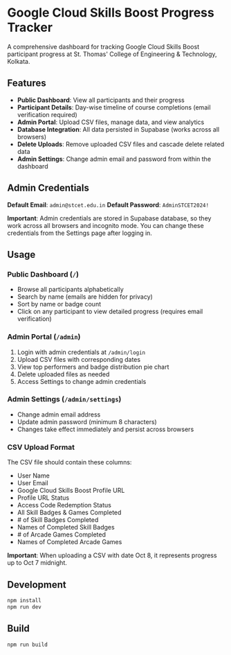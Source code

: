# Google Cloud Skills Boost Progress Tracker

A comprehensive dashboard for tracking Google Cloud Skills Boost participant progress at St. Thomas' College of Engineering & Technology, Kolkata.

## Features

- **Public Dashboard**: View all participants and their progress
- **Participant Details**: Day-wise timeline of course completions (email verification required)
- **Admin Portal**: Upload CSV files, manage data, and view analytics
- **Database Integration**: All data persisted in Supabase (works across all browsers)
- **Delete Uploads**: Remove uploaded CSV files and cascade delete related data
- **Admin Settings**: Change admin email and password from within the dashboard

## Admin Credentials

**Default Email**: `admin@stcet.edu.in`
**Default Password**: `AdminSTCET2024!`

**Important**: Admin credentials are stored in Supabase database, so they work across all browsers and incognito mode. You can change these credentials from the Settings page after logging in.

## Usage

### Public Dashboard (`/`)
- Browse all participants alphabetically
- Search by name (emails are hidden for privacy)
- Sort by name or badge count
- Click on any participant to view detailed progress (requires email verification)

### Admin Portal (`/admin`)
1. Login with admin credentials at `/admin/login`
2. Upload CSV files with corresponding dates
3. View top performers and badge distribution pie chart
4. Delete uploaded files as needed
5. Access Settings to change admin credentials

### Admin Settings (`/admin/settings`)
- Change admin email address
- Update admin password (minimum 8 characters)
- Changes take effect immediately and persist across browsers

### CSV Upload Format
The CSV file should contain these columns:
- User Name
- User Email
- Google Cloud Skills Boost Profile URL
- Profile URL Status
- Access Code Redemption Status
- All Skill Badges & Games Completed
- \# of Skill Badges Completed
- Names of Completed Skill Badges
- \# of Arcade Games Completed
- Names of Completed Arcade Games

**Important**: When uploading a CSV with date Oct 8, it represents progress up to Oct 7 midnight.

## Development

```bash
npm install
npm run dev
```

## Build

```bash
npm run build
```
